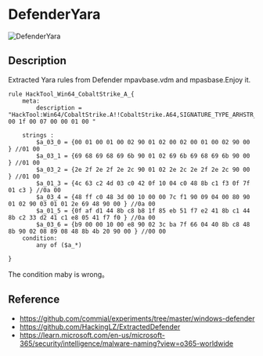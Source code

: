 
# DefenderYara


![DefenderYara](https://socialify.git.ci/roadwy/DefenderYara/image?description=1&font=Inter&forks=1&issues=1&language=1&owner=1&pattern=Plus&stargazers=1&theme=Light)

## Description
Extracted Yara rules from Defender mpavbase.vdm and mpasbase.Enjoy it.

```YARA
rule HackTool_Win64_CobaltStrike_A_{
	meta:
		description = "HackTool:Win64/CobaltStrike.A!!CobaltStrike.A64,SIGNATURE_TYPE_ARHSTR_EXT,1f 00 1f 00 07 00 00 01 00 "
		
	strings :
		$a_03_0 = {00 01 00 01 00 02 90 01 02 00 02 00 01 00 02 90 00 } //01 00 
		$a_03_1 = {69 68 69 68 69 6b 90 01 02 69 6b 69 68 69 6b 90 00 } //01 00 
		$a_03_2 = {2e 2f 2e 2f 2e 2c 90 01 02 2e 2c 2e 2f 2e 2c 90 00 } //01 00 
		$a_01_3 = {4c 63 c2 4d 03 c0 42 0f 10 04 c0 48 8b c1 f3 0f 7f 01 c3 } //0a 00 
		$a_03_4 = {48 ff c0 48 3d 00 10 00 00 7c f1 90 09 04 00 80 90 01 02 90 03 01 01 2e 69 48 90 00 } //0a 00 
		$a_01_5 = {0f af d1 44 8b c8 b8 1f 85 eb 51 f7 e2 41 8b c1 44 8b c2 33 d2 41 c1 e8 05 41 f7 f0 } //0a 00 
		$a_03_6 = {b9 00 00 10 00 e8 90 02 3c ba 7f 66 04 40 8b c8 48 8b 90 02 08 89 08 48 8b 4b 20 90 00 } //00 00 
	condition:
		any of ($a_*)
 
}
```
The condition maby is wrong。

## Reference
- https://github.com/commial/experiments/tree/master/windows-defender
- https://github.com/HackingLZ/ExtractedDefender
- https://learn.microsoft.com/en-us/microsoft-365/security/intelligence/malware-naming?view=o365-worldwide